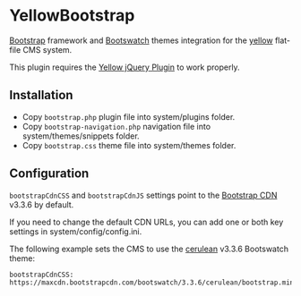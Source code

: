 # YellowBootstrap

[Bootstrap](http://getbootstrap.com/) framework and [Bootswatch](http://bootswatch.com/) themes integration for the [yellow](https://github.com/datenstrom/yellow) flat-file CMS system.

This plugin requires the [Yellow jQuery Plugin](https://github.com/nogginfuel/yellow-plugin-jquery) to work properly.

## Installation

* Copy `bootstrap.php` plugin file into system/plugins folder.
* Copy `bootstrap-navigation.php` navigation file into system/themes/snippets folder.
* Copy `bootstrap.css` theme file into system/themes folder.

## Configuration

`bootstrapCdnCSS` and `bootstrapCdnJS` settings point to the [Bootstrap CDN](https://www.bootstrapcdn.com/) v3.3.6 by default.

If you need to change the default CDN URLs, you can add one or both key settings in system/config/config.ini.

The following example sets the CMS to use the [cerulean](http://bootswatch.com/cerulean/) v3.3.6 Bootswatch theme:
```
bootstrapCdnCSS: https://maxcdn.bootstrapcdn.com/bootswatch/3.3.6/cerulean/bootstrap.min.css
```
